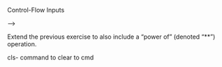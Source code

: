 Control-Flow
Inputs
<!-- Exercise 1
Write a Java program that receives a single number as an argument. 
The program will print out "true" if the number is greater than 100 and divisible by 3. 
Otherwise, it should print out "false". -->

<!-- Exercise 2 -->
<!-- Write a program that receives three inputs – a number, 
a mathematical operation, and another number  -->
<!-- (For simplicity's sake, you may use "+", "*", "-", "/" as the operations, and the numbers may be integers).  -->
<!-- <!-- The program parses the input, does the mathematical calculation, and prints the result.  -->

<!-- NOTE: To check if 2 strings are equal, you must use myString1.equals(myString2). Example: 
public class Example {
	public static void main(String[] args) {
		String argument1 = args[0];
		String argument 2 = args[1];
//Will print ‘true’ if argument1 equals argument2, ‘false’ otherwise
		boolean areEqual = argument1.equals(argument2);
		System.out.println(areEqual);
	}
} --> -->

<!-- Exercise 3 -->
Extend the previous exercise to also include a “power of” (denoted “**”) operation.


cls- command to clear to cmd
